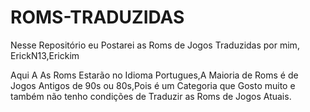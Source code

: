 # ROMS-TRADUZIDAS

Nesse Repositório eu Postarei as Roms de Jogos Traduzidas por mim,
ErickN13,Erickim

Aqui A As Roms Estarão no Idioma Portugues,A Maioria de Roms é de
Jogos Antigos de 90s ou 80s,Pois é um Categoria que Gosto muito e também não tenho condições de Traduzir as Roms de Jogos Atuais.
